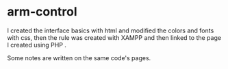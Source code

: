 # arm-control
I created the interface basics with html  and modified the colors and fonts with css, then the rule was created with XAMPP and then linked to the page I created using PHP .

Some notes are written on the same code's pages.
